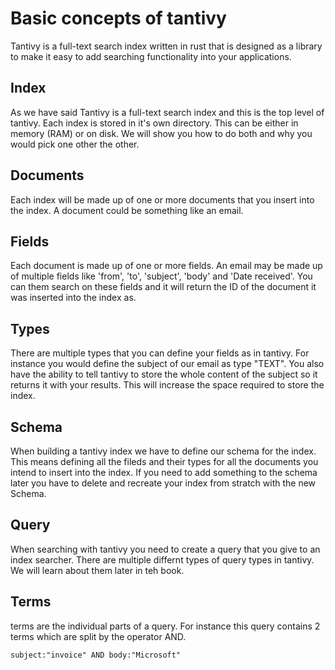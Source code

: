 # Basic concepts of tantivy

Tantivy is a full-text search index written in rust that is designed as a library to make it easy to add searching functionality into your applications.

## Index

As we have said Tantivy is a full-text search index and this is the top level of tantivy. Each index is stored in it's own directory. This can be either in memory (RAM) or on disk. We will show you how to do both and why you would pick one other the other.

## Documents

Each index will be made up of one or more documents that you insert into the index. A document could be something like an email.

## Fields

Each document is made up of one or more fields. An email may be made up of multiple fields like 'from', 'to', 'subject', 'body' and 'Date received'. You can them search on these fields and it will return the ID of the document it was inserted into the index as.

## Types

There are multiple types that you can define your fields as in tantivy. For instance you would define the subject of our email as type "TEXT". You also have the ability to tell tantivy to store the whole content of the subject so it returns it with your results. This will increase the space required to store the index.

## Schema

When building a tantivy index we have to define our schema for the index. This means defining all the fileds and their types for all the documents you intend to insert into the index. If you need to add something to the schema later you have to delete and recreate your index from stratch with the new Schema.

## Query

When searching with tantivy you need to create a query that you give to an index searcher. There are multiple differnt types of query types in tantivy. We will learn about them later in teh book.

## Terms

terms are the individual parts of a query. For instance this query contains 2 terms which are split by the operator AND.

```subject:"invoice" AND body:"Microsoft"```